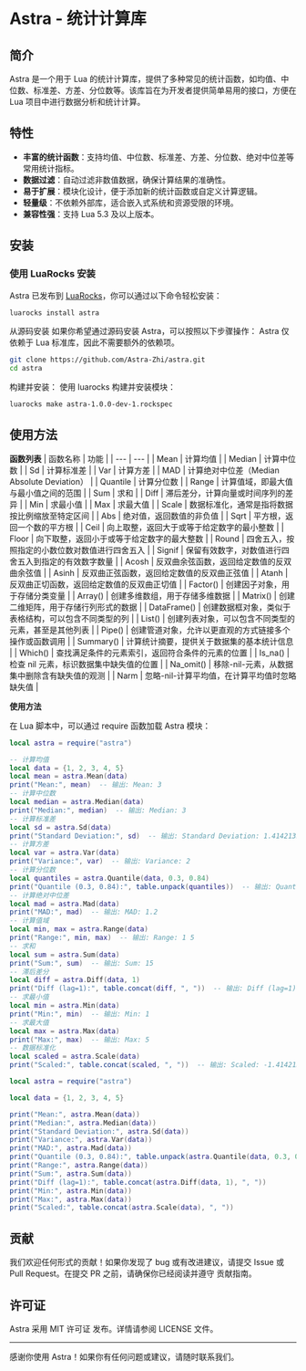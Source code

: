 # Astra - 统计计算库
## 简介

Astra 是一个用于 Lua 的统计计算库，提供了多种常见的统计函数，如均值、中位数、标准差、方差、分位数等。该库旨在为开发者提供简单易用的接口，方便在 Lua 项目中进行数据分析和统计计算。

## 特性

- **丰富的统计函数**：支持均值、中位数、标准差、方差、分位数、绝对中位差等常用统计指标。
- **数据过滤**：自动过滤非数值数据，确保计算结果的准确性。
- **易于扩展**：模块化设计，便于添加新的统计函数或自定义计算逻辑。
- **轻量级**：不依赖外部库，适合嵌入式系统和资源受限的环境。
- **兼容性强**：支持 Lua 5.3 及以上版本。

## 安装

### 使用 LuaRocks 安装

Astra 已发布到 [LuaRocks](https://luarocks.org/)，你可以通过以下命令轻松安装：

```bash
luarocks install astra
```

从源码安装
如果你希望通过源码安装 Astra，可以按照以下步骤操作：
 Astra 仅依赖于 Lua 标准库，因此不需要额外的依赖项。
```bash
git clone https://github.com/Astra-Zhi/astra.git
cd astra
```

构建并安装： 使用 luarocks 构建并安装模块：
```bash
luarocks make astra-1.0.0-dev-1.rockspec
```

## 使用方法
**函数列表**
| 函数名称 | 功能 |
| --- | --- |
| Mean | 计算均值 |
| Median | 计算中位数 |
| Sd | 计算标准差 |
| Var | 计算方差 |
| MAD | 计算绝对中位差（Median Absolute Deviation） |
| Quantile | 计算分位数 |
| Range | 计算值域，即最大值与最小值之间的范围 |
| Sum | 求和 |
| Diff | 滞后差分，计算向量或时间序列的差异 |
| Min | 求最小值 |
| Max | 求最大值 |
| Scale | 数据标准化，通常是指将数据按比例缩放至特定区间 |
| Abs | 绝对值，返回数值的非负值 |
| Sqrt | 平方根，返回一个数的平方根 |
| Ceil | 向上取整，返回大于或等于给定数字的最小整数 |
| Floor | 向下取整，返回小于或等于给定数字的最大整数 |
| Round | 四舍五入，按照指定的小数位数对数值进行四舍五入 |
| Signif | 保留有效数字，对数值进行四舍五入到指定的有效数字数量 |
| Acosh | 反双曲余弦函数，返回给定数值的反双曲余弦值 |
| Asinh | 反双曲正弦函数，返回给定数值的反双曲正弦值 |
| Atanh | 反双曲正切函数，返回给定数值的反双曲正切值 |
| Factor() | 创建因子对象，用于存储分类变量 |
| Array() | 创建多维数组，用于存储多维数据 |
| Matrix() | 创建二维矩阵，用于存储行列形式的数据 |
| DataFrame() | 创建数据框对象，类似于表格结构，可以包含不同类型的列 |
| List() | 创建列表对象，可以包含不同类型的元素，甚至是其他列表 |
| Pipe() | 创建管道对象，允许以更直观的方式链接多个操作或函数调用 |
| Summary() | 计算统计摘要，提供关于数据集的基本统计信息 |
| Which() | 查找满足条件的元素索引，返回符合条件的元素的位置 |
| Is_na() | 检查 nil 元素，标识数据集中缺失值的位置 |
| Na_omit() | 移除-nil-元素，从数据集中删除含有缺失值的观测 |
| Narm | 忽略-nil-计算平均值，在计算平均值时忽略缺失值 |


**使用方法**

在 Lua 脚本中，可以通过 require 函数加载 Astra 模块：

```Lua
local astra = require("astra")

-- 计算均值
local data = {1, 2, 3, 4, 5}
local mean = astra.Mean(data)
print("Mean:", mean)  -- 输出: Mean: 3
-- 计算中位数
local median = astra.Median(data)
print("Median:", median)  -- 输出: Median: 3
-- 计算标准差
local sd = astra.Sd(data)
print("Standard Deviation:", sd)  -- 输出: Standard Deviation: 1.4142135623731
-- 计算方差
local var = astra.Var(data)
print("Variance:", var)  -- 输出: Variance: 2
-- 计算分位数
local quantiles = astra.Quantile(data, 0.3, 0.84)
print("Quantile (0.3, 0.84):", table.unpack(quantiles))  -- 输出: Quantile (0.3, 0.84): 2.2 4.7
-- 计算绝对中位差
local mad = astra.Mad(data)
print("MAD:", mad)  -- 输出: MAD: 1.2
-- 计算值域
local min, max = astra.Range(data)
print("Range:", min, max)  -- 输出: Range: 1 5
-- 求和
local sum = astra.Sum(data)
print("Sum:", sum)  -- 输出: Sum: 15
-- 滞后差分
local diff = astra.Diff(data, 1)
print("Diff (lag=1):", table.concat(diff, ", "))  -- 输出: Diff (lag=1): 1, 1, 1, 1
-- 求最小值
local min = astra.Min(data)
print("Min:", min)  -- 输出: Min: 1
-- 求最大值
local max = astra.Max(data)
print("Max:", max)  -- 输出: Max: 5
-- 数据标准化
local scaled = astra.Scale(data)
print("Scaled:", table.concat(scaled, ", "))  -- 输出: Scaled: -1.4142135623731, -0.70710678118655, 0, 0.70710678118655, 1.4142135623731
```



```Lua
local astra = require("astra")

local data = {1, 2, 3, 4, 5}

print("Mean:", astra.Mean(data))
print("Median:", astra.Median(data))
print("Standard Deviation:", astra.Sd(data))
print("Variance:", astra.Var(data))
print("MAD:", astra.Mad(data))
print("Quantile (0.3, 0.84):", table.unpack(astra.Quantile(data, 0.3, 0.84)))
print("Range:", astra.Range(data))
print("Sum:", astra.Sum(data))
print("Diff (lag=1):", table.concat(astra.Diff(data, 1), ", "))
print("Min:", astra.Min(data))
print("Max:", astra.Max(data))
print("Scaled:", table.concat(astra.Scale(data), ", "))
```

## 贡献
我们欢迎任何形式的贡献！如果你发现了 bug 或有改进建议，请提交 Issue 或 Pull Request。在提交 PR 之前，请确保你已经阅读并遵守 贡献指南。

## 许可证
Astra 采用 MIT 许可证 发布。详情请参阅 LICENSE 文件。

----
感谢你使用 Astra！如果你有任何问题或建议，请随时联系我们。